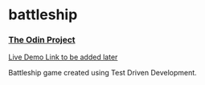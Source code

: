 # battleship

### [The Odin Project](https://www.theodinproject.com/)

[Live Demo Link to be added later]()

Battleship game created using Test Driven Development.